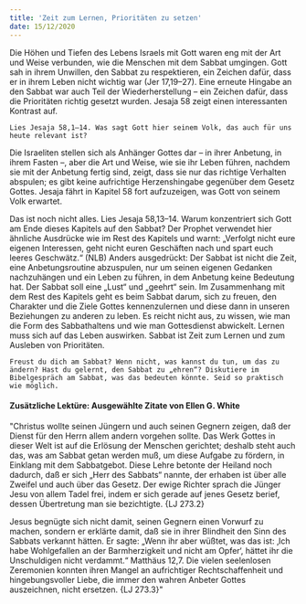 ```yaml
---
title: 'Zeit zum Lernen, Prioritäten zu setzen'
date: 15/12/2020
---
```


Die Höhen und Tiefen des Lebens Israels mit Gott waren eng mit der Art und Weise verbunden, wie die Menschen mit dem Sabbat umgingen. Gott sah in ihrem Unwillen, den Sabbat zu respektieren, ein Zeichen dafür, dass er in ihrem Leben nicht wichtig war (Jer 17,19–27). Eine erneute Hingabe an den Sabbat war auch Teil der Wiederherstellung – ein Zeichen dafür, dass die Prioritäten richtig gesetzt wurden. Jesaja 58 zeigt einen interessanten Kontrast auf.

`Lies Jesaja 58,1–14. Was sagt Gott hier seinem Volk, das auch für uns heute relevant ist?`

Die Israeliten stellen sich als Anhänger Gottes dar – in ihrer Anbetung, in ihrem Fasten –, aber die Art und Weise, wie sie ihr Leben führen, nachdem sie mit der Anbetung fertig sind, zeigt, dass sie nur das richtige Verhalten abspulen; es gibt keine aufrichtige Herzenshingabe gegenüber dem Gesetz Gottes. Jesaja fährt in Kapitel 58 fort aufzuzeigen, was Gott von seinem Volk erwartet.

Das ist noch nicht alles. Lies Jesaja 58,13–14. Warum konzentriert sich Gott am Ende dieses Kapitels auf den Sabbat? Der Prophet verwendet hier ähnliche Ausdrücke wie im Rest des Kapitels und warnt: „Verfolgt nicht eure eigenen Interessen, geht nicht euren Geschäften nach und spart euch leeres Geschwätz.“ (NLB) Anders ausgedrückt: Der Sabbat ist nicht die Zeit, eine Anbetungsroutine abzuspulen, nur um seinen eigenen Gedanken nachzuhängen und ein Leben zu führen, in dem Anbetung keine Bedeutung hat. Der Sabbat soll eine „Lust“ und „geehrt“ sein. Im Zusammenhang mit dem Rest des Kapitels geht es beim Sabbat darum, sich zu freuen, den Charakter und die Ziele Gottes kennenzulernen und diese dann in unseren Beziehungen zu anderen zu leben. Es reicht nicht aus, zu wissen, wie man die Form des Sabbathaltens und wie man Gottesdienst abwickelt. Lernen muss sich auf das Leben auswirken. Sabbat ist Zeit zum Lernen und zum Ausleben von Prioritäten.

`Freust du dich am Sabbat? Wenn nicht, was kannst du tun, um das zu ändern? Hast du gelernt, den Sabbat zu „ehren“? Diskutiere im Bibelgespräch am Sabbat, was das bedeuten könnte. Seid so praktisch wie möglich.`

#### Zusätzliche Lektüre: Ausgewählte Zitate von Ellen G. White

"Christus wollte seinen Jüngern und auch seinen Gegnern zeigen, daß der Dienst für den Herrn allem andern vorgehen sollte. Das Werk Gottes in dieser Welt ist auf die Erlösung der Menschen gerichtet; deshalb steht auch das, was am Sabbat getan werden muß, um diese Aufgabe zu fördern, in Einklang mit dem Sabbatgebot. Diese Lehre betonte der Heiland noch dadurch, daß er sich „Herr des Sabbats“ nannte, der erhaben ist über alle Zweifel und auch über das Gesetz. Der ewige Richter sprach die Jünger Jesu von allem Tadel frei, indem er sich gerade auf jenes Gesetz berief, dessen Übertretung man sie bezichtigte. {LJ 273.2}

Jesus begnügte sich nicht damit, seinen Gegnern einen Vorwurf zu machen, sondern er erklärte damit, daß sie in ihrer Blindheit den Sinn des Sabbats verkannt hätten. Er sagte: „Wenn ihr aber wüßtet, was das ist: ‚Ich habe Wohlgefallen an der Barmherzigkeit und nicht am Opfer‘, hättet ihr die Unschuldigen nicht verdammt.“ Matthäus 12,7. Die vielen seelenlosen Zeremonien konnten ihren Mangel an aufrichtiger Rechtschaffenheit und hingebungsvoller Liebe, die immer den wahren Anbeter Gottes auszeichnen, nicht ersetzen. {LJ 273.3}"